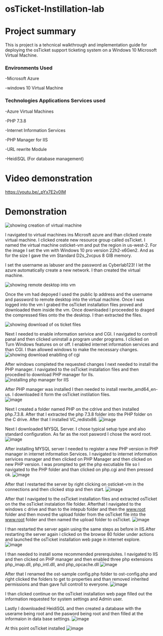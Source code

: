 # osTicket-Instillation-lab
#  Project summary
This is project is a tehcnical walkthrough and implementation guide for deploying the osTicket support ticketing system on a Windows 10 Microsoft Virtual Machine.
### Environments Used 
-Microsoft Azure 

-windows 10 Virtual Machine 
### Technologies Applications Services used
-Azure Virtual Machines

-PHP 7.3.8

-Internet Information  Services

-PHP Manager for IIS

-URL rewrite Module

-HeidiSQL (For database management)
# Video demonstration
https://youtu.be/_pYx7E2v0IM
# Demonstration
![showing creation of virtual machine](https://github.com/user-attachments/assets/dbc055f5-f575-4492-b739-5cd328c2e8b3)

I navigated to virtual machines ins Microsft azure and than clicked create virtual machine. I clicked create new resource group called osTicket. I named the virtual machine
osticket-vm and put the region in us-west-2. For the image I set the vm with Windows 10 pro version 22h2-x6Gen2. And as for the size I gave the vm Standard D2s_2vcpus 8 GIB memory.

I set the username as labuser and the password as Cyberlab123! I let the azure automatically create a new network. I than created the virtual machine.

![showing remote desktop into vm](https://github.com/user-attachments/assets/3c8c107c-11a8-495d-b755-3002e6dd5ef3)

Once the vm had depoyed I used the public Ip address and the username and password to remote desktop into the virtual machine. Once I was logged into the vm I grabed the osTicket installation files proved and downloaded them inside the vm. Once downloaded I proceeded to draged the compressed files onto the the desktop. I than extracted the files.

![showing download of os ticket files](https://github.com/user-attachments/assets/fae9c075-49bd-412d-aac7-6e0e63828f50)

Next I needed to enable information serivice and CGI. I navigated to controll panal and then clicked uninstall a program under programs. I clicked on Turn Windows features on or off. I enabled  internet information services and than CGI. I than allowed windows to make the necessary changes. 
![showing download enablling of cgi](https://github.com/user-attachments/assets/815d671b-3f9a-4bd4-af0a-a260786e2533)

After windows completed the requested changes I next needed to install the PHP manager. I navigated to the osTicket installation files and then procedied to download PHP manager for IIs. 
![installing php manager for IIS](https://github.com/user-attachments/assets/249ba4fe-732d-492c-b833-f7b4bc1f77b9)

After PHP manager was installed I then needed to install rewrite_amd64_en-us. I downloaded it form the osTicket instilation files.  
![image](https://github.com/user-attachments/assets/b761d57c-6105-46a8-95b7-d56039b9a880)


Next I created a folder named PHP on the cdrive and then installed php.7.3.8. After that I extracted the php 7.3.8 folder into the PHP folder on the C drive.
After that I installed VC_redistx86.
![image](https://github.com/user-attachments/assets/b54187a4-9b55-4dca-8f81-8d59d0600919)


Next I downloaded MYSQL Server. I chose typical setup type and also standard configuration. As far as the root pasword I chose the word root. 
![image](https://github.com/user-attachments/assets/f81184c3-9a9f-42de-ab8c-ea89dea757ff)


After installing MYSQL server I needed to register a new PHP version in PHP manager in internet information Services. I navigated to internet information serivices manager and then clicked on PHP Manager and then clicked on new PHP version. I was prompted to get the php excutiable file so I navigated to the PHP folder and than clicked on php.cgi and then pressed ok.
![image](https://github.com/user-attachments/assets/234e4e50-936d-42f3-a030-5a3a6a70670e)


After that I restarted the server by right clicking on osticket-vm in the connections and then clicked stop and then start.
![image](https://github.com/user-attachments/assets/17e0abe5-cfcf-4c54-bc60-7b098944cf34)

After that I navigated to the osTicket installation files and extracted osTicket on the the osTicket instalation file folder. 
Afterthat I navigated to the windows c drive and than to the intepub folder and then the www.root folder and then moved the upload folder from the osTicket file into the www.root folder and then named the upload folder to osTicket.
![image](https://github.com/user-attachments/assets/bd33d3c4-59f6-49e4-90d8-31ea4fdaf263)


I than restarted the server again using the same steps as before in IIS.After restarting the server again i clicked on the browse 80 folder under actions and launched the osTicket installation web page in internet explore.
![image](https://github.com/user-attachments/assets/f9ef46e2-7d2d-4a02-bdb8-f25fb8d926ff)

I than needed to install some recommended prererquisites. I navigated to IIS and then clicked on PHP manager and then enabled three php extensions  php_imap.dll,  php_intl.dll, and  php_opcache.dll
![image](https://github.com/user-attachments/assets/56404625-262b-408e-a92b-6a79d01f1938)

After that I renamed the ost-sample config.php folder to ost-config.php and right clicked the folders to get to properties and than removed inherited permissions and than gave full controll to everyone. 
![image](https://github.com/user-attachments/assets/a82dc531-37f3-48eb-b559-d54562b98658)

I than clicked continue on the osTicket installation web page filled out the information requested for system settings and Admin user.

Lastly I downloaded HeidiSQL and then created a database with the userame being root and the pasword being root and then filled at the informaion in data base settings.
![image](https://github.com/user-attachments/assets/75663502-0264-49de-896b-03ca35267608)


At this point osTicket installed
![image](https://github.com/user-attachments/assets/4d48e24d-58fa-48bb-bd44-c52a767339cf)


